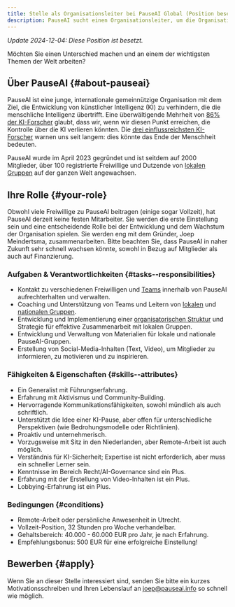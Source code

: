 ```yaml
---
title: Stelle als Organisationsleiter bei PauseAI Global (Position besetzt)
description: PauseAI sucht einen Organisationsleiter, um die Organisation zu unterstützen und lokale Gruppen zu koordinieren.
---
```


_Update 2024-12-04: Diese Position ist besetzt._

Möchten Sie einen Unterschied machen und an einem der wichtigsten Themen der Welt arbeiten?

## Über PauseAI {#about-pauseai}

PauseAI ist eine junge, internationale gemeinnützige Organisation mit dem Ziel, die Entwicklung von künstlicher Intelligenz (KI) zu verhindern, die die menschliche Intelligenz übertrifft.
Eine überwältigende Mehrheit von [86% der KI-Forscher](https://wiki.aiimpacts.org/ai_timelines/predictions_of_human-level_ai_timelines/ai_timeline_surveys/2023_expert_survey_on_progress_in_ai) glaubt, dass wir, wenn wir diesen Punkt erreichen, die Kontrolle über die KI verlieren könnten.
Die [drei einflussreichsten KI-Forscher](https://twitter.com/PauseAI/status/1734641804245455017) warnen uns seit langem: dies könnte das Ende der Menschheit bedeuten.

PauseAI wurde im April 2023 gegründet und ist seitdem auf 2000 Mitglieder, über 100 registrierte Freiwillige und Dutzende von [lokalen Gruppen](/communities) auf der ganzen Welt angewachsen.

## Ihre Rolle {#your-role}

Obwohl viele Freiwillige zu PauseAI beitragen (einige sogar Vollzeit), hat PauseAI derzeit keine festen Mitarbeiter.
Sie werden die erste Einstellung sein und eine entscheidende Rolle bei der Entwicklung und dem Wachstum der Organisation spielen.
Sie werden eng mit dem Gründer, Joep Meindertsma, zusammenarbeiten.
Bitte beachten Sie, dass PauseAI in naher Zukunft sehr schnell wachsen könnte, sowohl in Bezug auf Mitglieder als auch auf Finanzierung.

### Aufgaben & Verantwortlichkeiten {#tasks--responsibilities}

- Kontakt zu verschiedenen Freiwilligen und [Teams](/teams) innerhalb von PauseAI aufrechterhalten und verwalten.
- Coaching und Unterstützung von Teams und Leitern von [lokalen](/communities) und [nationalen Gruppen](/national-groups).
- Entwicklung und Implementierung einer [organisatorischen Struktur](/organization) und Strategie für effektive Zusammenarbeit mit lokalen Gruppen.
- Entwicklung und Verwaltung von Materialien für lokale und nationale PauseAI-Gruppen.
- Erstellung von Social-Media-Inhalten (Text, Video), um Mitglieder zu informieren, zu motivieren und zu inspirieren.

### Fähigkeiten & Eigenschaften {#skills--attributes}

- Ein Generalist mit Führungserfahrung.
- Erfahrung mit Aktivismus und Community-Building.
- Hervorragende Kommunikationsfähigkeiten, sowohl mündlich als auch schriftlich.
- Unterstützt die Idee einer KI-Pause, aber offen für unterschiedliche Perspektiven (wie Bedrohungsmodelle oder Richtlinien).
- Proaktiv und unternehmerisch.
- Vorzugsweise mit Sitz in den Niederlanden, aber Remote-Arbeit ist auch möglich.
- Verständnis für KI-Sicherheit; Expertise ist nicht erforderlich, aber muss ein schneller Lerner sein.
- Kenntnisse im Bereich Recht/AI-Governance sind ein Plus.
- Erfahrung mit der Erstellung von Video-Inhalten ist ein Plus.
- Lobbying-Erfahrung ist ein Plus.

### Bedingungen {#conditions}

- Remote-Arbeit oder persönliche Anwesenheit in Utrecht.
- Vollzeit-Position, 32 Stunden pro Woche verhandelbar.
- Gehaltsbereich: 40.000 - 60.000 EUR pro Jahr, je nach Erfahrung.
- Empfehlungsbonus: 500 EUR für eine erfolgreiche Einstellung!

## Bewerben {#apply}

Wenn Sie an dieser Stelle interessiert sind, senden Sie bitte ein kurzes Motivationsschreiben und Ihren Lebenslauf an [joep@pauseai.info](mailto:joep@pauseai.info) so schnell wie möglich.
